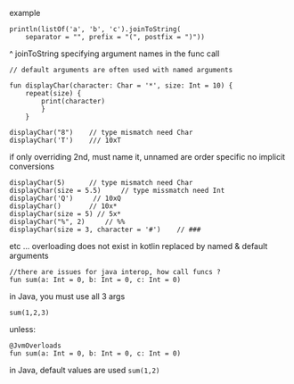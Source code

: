 
example
```
println(listOf('a', 'b', 'c').joinToString(
    separator = "", prefix = "(", postfix = ")"))
```
^ joinToString  specifying argument names in the func call

```
// default arguments are often used with named arguments

fun displayChar(character: Char = '*', size: Int = 10) {
    repeat(size) {
		print(character)
		}
	}
```
```
displayChar("8")    // type mismatch need Char
displayChar('T')    /// 10xT
```
if only overriding 2nd, must name it, unnamed are order specific
no implicit conversions
```
displayChar(5)		// type mismatch need Char
displayChar(size = 5.5)     // type missmatch need Int
displayChar('Q')     // 10xQ
displayChar()		// 10x*
displayChar(size = 5) // 5x*
displayChar("%", 2)     // %%
displayChar(size = 3, character = '#')    // ###
```

etc ...    overloading does not exist in kotlin
replaced by named & default arguments

```
//there are issues for java interop, how call funcs ?
fun sum(a: Int = 0, b: Int = 0, c: Int = 0) 
```
in Java, you must use all 3 args
```
sum(1,2,3)
```
unless:
```
@JvmOverloads
fun sum(a: Int = 0, b: Int = 0, c: Int = 0) 
```
in Java, default values are used
```sum(1,2)```
